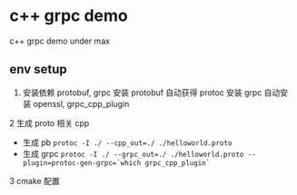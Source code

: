 # c++ grpc demo 
c++ grpc demo under max
## env setup 
1. 安装依赖 protobuf, grpc
安装 protobuf 自动获得 protoc
安装 grpc 自动安装 openssl, grpc_cpp_plugin
   
2 生成 proto 相关 cpp
- 生成 pb
  `protoc -I ./ --cpp_out=./ ./helloworld.proto`
- 生成 grpc
  ``protoc -I ./ --grpc_out=./ ./helloworld.proto --plugin=protoc-gen-grpc=`which grpc_cpp_plugin` ``
  
3 cmake 配置



